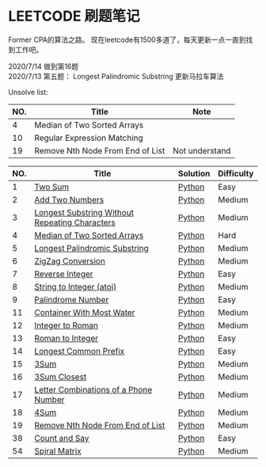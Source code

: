# LEETCODE 刷题笔记
Former CPA的算法之路。
现在leetcode有1500多道了，每天更新一点一直到找到工作吧。

2020/7/14 做到第16题  
2020/7/13 第五题： Longest Palindromic Substring 更新马拉车算法  


Unsolve list:
 
|NO.|Title|Note| 
|---|-----|-----|
|4|Median of Two Sorted Arrays||
|10|Regular Expression Matching ||
|19|Remove Nth Node From End of List | Not understand|


|NO.|Title|Solution|Difficulty|
|---|-----|--------|----------|
|1|[Two Sum](https://leetcode.com/problems/two-sum)| [Python](001.%20Two%20Sum/solution.py)|Easy|
|2|[Add Two Numbers](https://leetcode.com/problems/add-two-numbers/)| [Python](002.%20Add%20Two%20Numbers/solution.py)|Medium|
|3|[Longest Substring Without Repeating Characters](https://leetcode.com/problems/longest-substring-without-repeating-characters/)| [Python](003.%20Longest%20Substring%20Without%20Repeating%20Characters/solution.py)|Medium|
|4|[Median of Two Sorted Arrays](https://leetcode.com/problems/median-of-two-sorted-arrays/)| [Python](004.%20Median%20of%20Two%20Sorted%20Arrays/solution.py)|Hard|
|5|[Longest Palindromic Substring](https://leetcode.com/problems/longest-palindromic-substring/)| [Python](005.%20Longest%20Palindromic%20Substring/solution.py)|Medium|
|6|[ZigZag Conversion](https://leetcode.com/problems/zigzag-conversion/)| [Python](006.%20ZigZag%20Conversion/solution.py)|Medium|
|7|[Reverse Integer](https://leetcode.com/problems/reverse-integer/)| [Python](007.%20Reverse%20Integer/solution.py)|Easy|
|8|[String to Integer (atoi)](https://leetcode.com/problems/string-to-integer-atoi/)| [Python](008.%20String%20to%20Integer%20(atoi)/solution.py)|Medium|
|9|[Palindrome Number](https://leetcode.com/problems/palindrome-number/)| [Python](009.%20Palindrome%20Number/solution.py)|Easy|
|11|[Container With Most Water](https://leetcode.com/problems/container-with-most-water/)| [Python](011.%20Container%20With%20Most%20Water/solution.py)|Medium|
|12|[Integer to Roman](https://leetcode.com/problems/integer-to-roman/)| [Python](012.%20Integer%20to%20Roman/solution.py)|Medium|
|13|[Roman to Integer](https://leetcode.com/problems/roman-to-integer/)| [Python](013.%20Roman%20to%20Integer/solution.py)|Easy|
|14|[Longest Common Prefix](https://leetcode.com/problems/longest-common-prefix/)| [Python](014.%20Longest%20Common%20Prefix/solution.py)|Easy|
|15|[3Sum](https://leetcode.com/problems/3sum/)| [Python](015.%203Sum/solution.py)|Medium|
|16|[3Sum Closest](https://leetcode.com/problems/3sum-closest/)| [Python](016.%203Sum%20Closest/solution.py)|Medium|
|17|[Letter Combinations of a Phone Number](https://leetcode.com/problems/letter-combinations-of-a-phone-number/)| [Python](017.%20Letter%20Combinations%20of%20a%20Phone%20Number/solution.py)|Medium|
|18|[4Sum](https://leetcode.com/problems/4sum/)| [Python](018.%204Sum/solution.py)|Medium|
|19|[Remove Nth Node From End of List](https://leetcode.com/problems/remove-nth-node-from-end-of-list/)| [Python](019.%20Remove%20Nth%20Node%20From%20End%20of%20List/solution.py)|Medium|
|38|[Count and Say](https://leetcode.com/problems/count-and-say/)|[Python](038.%20Count%20and%20Say/solution.py)|Easy|
|54|[Spiral Matrix](https://leetcode.com/problems/spiral-matrix/)|[Python](054.%20Spiral%20Matrix/solution.py)|Medium|















